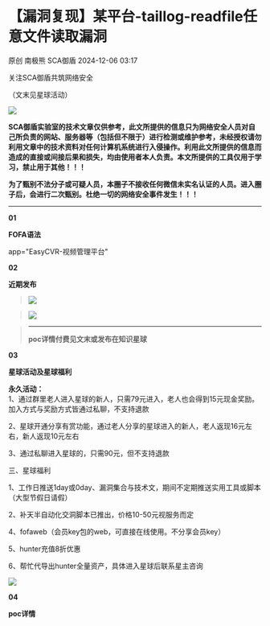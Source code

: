 #  【漏洞复现】某平台-taillog-readfile任意文件读取漏洞   
原创 南极熊  SCA御盾   2024-12-06 03:17  
  
关注SCA御盾共筑网络安全  
  
（文末见星球活动）  
  
![](https://mmbiz.qpic.cn/mmbiz_png/RxxRc1KlrIhQYYic9ynHLru6nghp1wxBiaCxJmZ6agdTichU2fcaK4UPp73Z0Ynqy3uiaLRKIexTRCIic5ByMZTVWpw/640?wx_fmt=png&from=appmsg "")  
  
  
  
  
  
**SCA御盾实验室的技术文章仅供参考，此文所提供的信息只为网络安全人员对自己所负责的网站、服务器等（包括但不限于）进行检测或维护参考，未经授权请勿利用文章中的技术资料对任何计算机系统进行入侵操作。利用此文所提供的信息而造成的直接或间接后果和损失，均由使用者本人负责。本文所提供的工具仅用于学习，禁止用于其他！！！**  
  
**为了甄别不法分子或可疑人员，本圈子不接收任何微信未实名认证的人员。进入圈子后，会进行二次甄别。杜绝一切的网络安全事件发生！！！**  
  
****  
  
  
  
  
  
  
**01**  
  
**FOFA语法**  
  
  
app="EasyCVR-视频管理平台"  
  
  
  
**02**  
  
**近期发布**  
  
> ![](https://mmbiz.qpic.cn/mmbiz_png/RxxRc1KlrIian0xCMliascngRIS4gFHLP1h6rhE1lg30M1ZI1NqUWK4UftGwUGxIeuWNe8nI0rH6OB5zUTGGh8nw/640?wx_fmt=png&from=appmsg "")  
  
>   
>   
> ![](https://mmbiz.qpic.cn/mmbiz_png/RxxRc1KlrIian0xCMliascngRIS4gFHLP1zOHItibqL7L1NZwsiaMMicH5EapOhiaWGTEC2aWZRAPE3vo13vApwblRKw/640?wx_fmt=png&from=appmsg "")  
  
> ****  
> **poc详情付费见文末或发布在知识星球**  
>   
  
  
**03**  
  
**星球活动及星球福利**  
  
**永久活动：**  
1、通过群里老人进入星球的新人，只需79元进入，老人也会得到15元现金奖励。加入方式与奖励方式皆通过私聊，不支持退款  
  
2、星球开通分享有赏功能，通过老人分享的星球进入的新人，老人返现16元左右，新人返现10元左右  
  
3、通过私聊进入星球的，只需90元，但不支持退款  
  
  
三、星球福利  
  
1、工作日推送1day或0day、漏洞集合与技术文，期间不定期推送实用工具或脚本（大型节假日请假）  
  
2、补天半自动化交洞脚本已推出，价格10-50元视服务而定  
  
4、fofaweb（会员key包的web，可直接在线使用。不分享会员key）  
  
5、hunter充值8折优惠  
  
  
6、帮忙代导出hunter全量资产，具体进入星球后联系星主咨询  
  
![](https://mmbiz.qpic.cn/mmbiz_jpg/RxxRc1KlrIiaUrr0LmPFc4XUP1yNkeSBPpqvbGibuUFianG0hjskaiaZ8Qugk0JIMlffvQX246HzDWO3UpnyKrVkOA/640?wx_fmt=jpeg&from=appmsg "")  
  
  
  
  
**04**  
  
**poc详情**  
  

